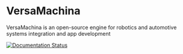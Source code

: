 # VersaMachina
VersaMachina is an open-source engine for robotics and automotive systems integration and app development

[![Documentation Status](https://readthedocs.org/projects/versamachina/badge/?version=latest)](https://versamachina.readthedocs.io/en/latest/?badge=latest)
